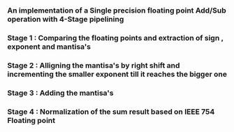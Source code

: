 ### An implementation of a Single precision floating point Add/Sub operation with 4-Stage pipelining 

### Stage 1 : Comparing the floating points and extraction of sign , exponent and mantisa's <br>

### Stage 2 : Alligning the mantisa's by right shift and incrementing the smaller exponent till it reaches the bigger one<br>

### Stage 3 : Adding the mantisa's<br>

### Stage 4 : Normalization of the sum result based on IEEE 754 Floating point<br>

